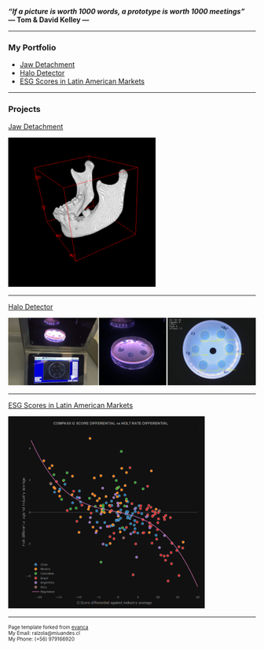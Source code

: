 
**_“If a picture is worth 1000 words, a prototype is worth 1000 meetings”_ <br>
                                                  — Tom & David Kelley —**

---


### My Portfolio

- [Jaw Detachment](/1_Jaw_Detachment)
- [Halo Detector](/2_Halo_Detector)
- [ESG Scores in Latin American Markets](/3_ESG_Scores)

---

### Projects

[Jaw Detachment](/1_Jaw_Detachment)

<img src="images/JawDetachmentResults/Img_final.png" width="300" height="303">

---

[Halo Detector](/2_Halo_Detector)

<img src="images/Halo_Detector/intro.png?raw=true"/>

---

[ESG Scores in Latin American Markets](/3_ESG_Scores)

<img src="images/ESG/Fit.png" width="400" height="390">

---

<p style="font-size:10px">Page template forked from <a href="https://github.com/evanca/quick-portfolio">evanca</a><br>
My Email: ralzola@miuandes.cl <br> My Phone: (+56) 979166920 </p>
<!-- Remove above link if you don't want to attibute -->

